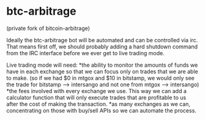 btc-arbitrage
=============
(private fork of bitcoin-arbitrage)


Ideally the btc-arbitrage bot will be automated and can be controlled via irc. That means first off, we should probably
adding a hard shutdown command from the IRC interface before we ever get to live trading mode.

Live trading mode will need:
*the ability to monitor the amounts of funds we have in each exchange so that we can focus only on trades that we are able to make. (so if we had $0 in mtgox and $10 in bitstamp, we would only see the trade for bitstamp --> intersango and not one from mtgox --> intersango)
*the fees involved with every exchange we use. This way we can add a calculator function that will only execute trades that are profitable to us after the cost of making the transaction.
*as many exchanges as we can, concentrating on those with buy/sell APIs so we can automate the process.
